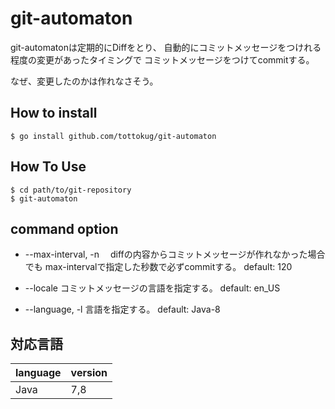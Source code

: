 git-automaton
===
git-automatonは定期的にDiffをとり、
自動的にコミットメッセージをつけれる程度の変更があったタイミングで
コミットメッセージをつけてcommitする。

なぜ、変更したのかは作れなさそう。




## How to install

```
$ go install github.com/tottokug/git-automaton
```

## How To Use
```
$ cd path/to/git-repository
$ git-automaton 
```

## command option 
+ --max-interval, -n 
　diffの内容からコミットメッセージが作れなかった場合でも
 max-intervalで指定した秒数で必ずcommitする。
 default: 120

+ --locale 
  コミットメッセージの言語を指定する。
  default: en_US

+ --language, -l
  言語を指定する。
  default: Java-8



## 対応言語
|language|version|
|---|---|
|Java|7,8|

